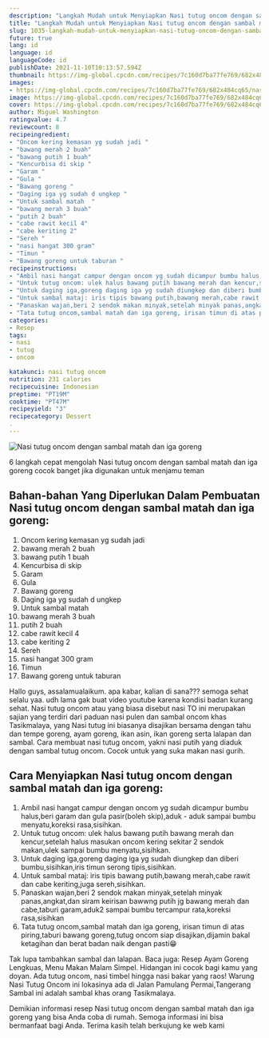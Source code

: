 ```yaml
---
description: "Langkah Mudah untuk Menyiapkan Nasi tutug oncom dengan sambal matah dan iga goreng yang Sempurna"
title: "Langkah Mudah untuk Menyiapkan Nasi tutug oncom dengan sambal matah dan iga goreng yang Sempurna"
slug: 1035-langkah-mudah-untuk-menyiapkan-nasi-tutug-oncom-dengan-sambal-matah-dan-iga-goreng-yang-sempurna
future: true
lang: id
language: id
languageCode: id
publishDate: 2021-11-10T10:13:57.594Z 
thumbnail: https://img-global.cpcdn.com/recipes/7c160d7ba77fe769/682x484cq65/nasi-tutug-oncom-dengan-sambal-matah-dan-iga-goreng-foto-resep-utama.png
images:
- https://img-global.cpcdn.com/recipes/7c160d7ba77fe769/682x484cq65/nasi-tutug-oncom-dengan-sambal-matah-dan-iga-goreng-foto-resep-utama.png
image: https://img-global.cpcdn.com/recipes/7c160d7ba77fe769/682x484cq65/nasi-tutug-oncom-dengan-sambal-matah-dan-iga-goreng-foto-resep-utama.png
cover: https://img-global.cpcdn.com/recipes/7c160d7ba77fe769/682x484cq65/nasi-tutug-oncom-dengan-sambal-matah-dan-iga-goreng-foto-resep-utama.png
author: Miguel Washington
ratingvalue: 4.7
reviewcount: 8
recipeingredient:
- "Oncom kering kemasan yg sudah jadi "
- "bawang merah 2 buah"
- "bawang putih 1 buah"
- "Kencurbisa di skip "
- "Garam "
- "Gula "
- "Bawang goreng "
- "Daging iga yg sudah d ungkep "
- "Untuk sambal matah  "
- "bawang merah 3 buah"
- "putih 2 buah"
- "cabe rawit kecil 4"
- "cabe keriting 2"
- "Sereh "
- "nasi hangat 300 gram"
- "Timun "
- "Bawang goreng untuk taburan "
recipeinstructions:
- "Ambil nasi hangat campur dengan oncom yg sudah dicampur bumbu halus,beri garam dan gula pasir(boleh skip),aduk - aduk sampai bumbu menyatu,koreksi rasa,sisihkan."
- "Untuk tutug oncom: ulek halus bawang putih bawang merah dan kencur,setelah halus masukan oncom kering sekitar 2 sendok makan,ulek sampai bumbu menyatu,sisihkan."
- "Untuk daging iga,goreng daging iga yg sudah diungkep dan diberi bumbu,sisihkan,iris timun serong tipis,sisihkan."
- "Untuk sambal mataj: iris tipis bawang putih,bawang merah,cabe rawit dan cabe keriting,juga sereh,sisihkan."
- "Panaskan wajan,beri 2 sendok makan minyak,setelah minyak panas,angkat,dan siram keirisan bawwng putih jg bawang merah dan cabe,taburi garam,aduk2 sampai bumbu tercampur rata,koreksi rasa,sisihkan"
- "Tata tutug oncom,sambal matah dan iga goreng, irisan timun di atas piring,taburi bawang goreng,tutug oncom siap disajikan,dijamin bakal ketagihan dan berat badan naik dengan pasti😁"
categories:
- Resep
tags:
- nasi
- tutug
- oncom

katakunci: nasi tutug oncom 
nutrition: 231 calories
recipecuisine: Indonesian
preptime: "PT19M"
cooktime: "PT47M"
recipeyield: "3"
recipecategory: Dessert
. 
---
```



![Nasi tutug oncom dengan sambal matah dan iga goreng](https://img-global.cpcdn.com/recipes/7c160d7ba77fe769/682x484cq65/nasi-tutug-oncom-dengan-sambal-matah-dan-iga-goreng-foto-resep-utama.png)

6 langkah cepat mengolah  Nasi tutug oncom dengan sambal matah dan iga goreng cocok banget jika digunakan untuk menjamu teman

<!--inarticleads1-->

## Bahan-bahan Yang Diperlukan Dalam Pembuatan Nasi tutug oncom dengan sambal matah dan iga goreng:

1. Oncom kering kemasan yg sudah jadi 
1. bawang merah 2 buah
1. bawang putih 1 buah
1. Kencurbisa di skip 
1. Garam 
1. Gula 
1. Bawang goreng 
1. Daging iga yg sudah d ungkep 
1. Untuk sambal matah  
1. bawang merah 3 buah
1. putih 2 buah
1. cabe rawit kecil 4
1. cabe keriting 2
1. Sereh 
1. nasi hangat 300 gram
1. Timun 
1. Bawang goreng untuk taburan 

Hallo guys, assalamualaikum. apa kabar, kalian di sana??? semoga sehat selalu yaa. udh lama gak buat video youtube karena kondisi badan kurang sehat. Nasi tutug oncom atau yang biasa disebut nasi TO ini merupakan sajian yang terdiri dari paduan nasi pulen dan sambal oncom khas Tasikmalaya, yang Nasi tutug ini biasanya disajikan bersama dengan tahu dan tempe goreng, ayam goreng, ikan asin, ikan goreng serta lalapan dan sambal. Cara membuat nasi tutug oncom, yakni nasi putih yang diaduk dengan sambal tutug oncom. Cocok untuk yang suka makan nasi gurih. 

<!--inarticleads2-->

## Cara Menyiapkan Nasi tutug oncom dengan sambal matah dan iga goreng:

1. Ambil nasi hangat campur dengan oncom yg sudah dicampur bumbu halus,beri garam dan gula pasir(boleh skip),aduk - aduk sampai bumbu menyatu,koreksi rasa,sisihkan.
1. Untuk tutug oncom: ulek halus bawang putih bawang merah dan kencur,setelah halus masukan oncom kering sekitar 2 sendok makan,ulek sampai bumbu menyatu,sisihkan.
1. Untuk daging iga,goreng daging iga yg sudah diungkep dan diberi bumbu,sisihkan,iris timun serong tipis,sisihkan.
1. Untuk sambal mataj: iris tipis bawang putih,bawang merah,cabe rawit dan cabe keriting,juga sereh,sisihkan.
1. Panaskan wajan,beri 2 sendok makan minyak,setelah minyak panas,angkat,dan siram keirisan bawwng putih jg bawang merah dan cabe,taburi garam,aduk2 sampai bumbu tercampur rata,koreksi rasa,sisihkan
1. Tata tutug oncom,sambal matah dan iga goreng, irisan timun di atas piring,taburi bawang goreng,tutug oncom siap disajikan,dijamin bakal ketagihan dan berat badan naik dengan pasti😁


Tak lupa tambahkan sambal dan lalapan. Baca juga: Resep Ayam Goreng Lengkuas, Menu Makan Malam Simpel. Hidangan ini cocok bagi kamu yang doyan. Ada tutug oncom, nasi timbel hingga nasi bakar yang raos! Warung Nasi Tutug Oncom ini lokasinya ada di Jalan Pamulang Permai,Tangerang Sambal ini adalah sambal khas orang Tasikmalaya. 

Demikian informasi  resep Nasi tutug oncom dengan sambal matah dan iga goreng   yang bisa Anda coba di rumah. Semoga informasi ini bisa bermanfaat bagi Anda. Terima kasih telah berkujung ke web kami
